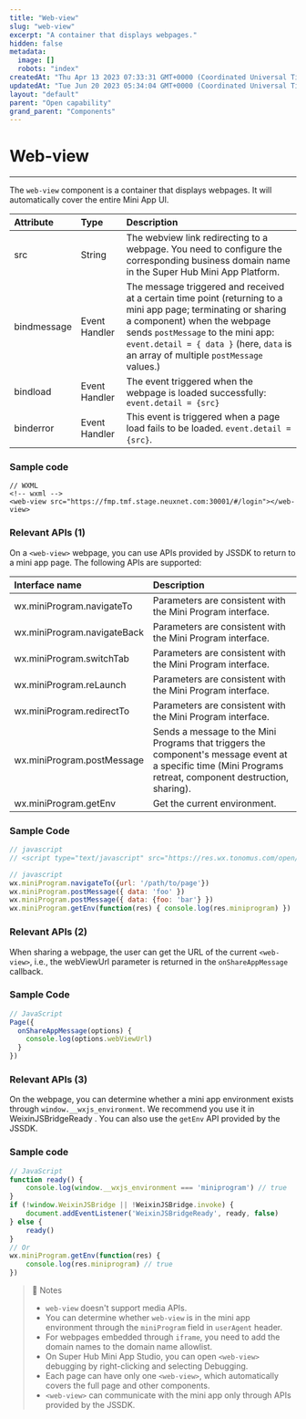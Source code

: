 ```yaml
---
title: "Web-view"
slug: "web-view"
excerpt: "A container that displays webpages."
hidden: false
metadata: 
  image: []
  robots: "index"
createdAt: "Thu Apr 13 2023 07:33:31 GMT+0000 (Coordinated Universal Time)"
updatedAt: "Tue Jun 20 2023 05:34:04 GMT+0000 (Coordinated Universal Time)"
layout: "default"
parent: "Open capability"
grand_parent: "Components"
---
```

# Web-view 
*** 
The `web-view` component is a container that displays webpages. It will automatically cover the entire Mini App UI.

| Attribute   | Type          | Description                                                                                                                                                                                                                                                                |
| :---------- | :------------ | :------------------------------------------------------------------------------------------------------------------------------------------------------------------------------------------------------------------------------------------------------------------------- |
| src         | String        | The webview link redirecting to a webpage. You need to configure the corresponding business domain name in the Super Hub Mini App Platform.                                                                                                                                |
| bindmessage | Event Handler | The message triggered and received at a certain time point (returning to a mini app page; terminating or sharing a component) when the webpage sends `postMessage` to the mini app: `event.detail = { data }` (here, `data` is an array of multiple `postMessage` values.) |
| bindload    | Event Handler | The event triggered when the webpage is loaded successfully: `event.detail = {src}`                                                                                                                                                                                        |
| binderror   | Event Handler | This event is triggered when a page load fails to be loaded. `event.detail = {src}`.                                                                                                                                                                                       |

### Sample code

```Text
// WXML
<!-- wxml -->
<web-view src="https://fmp.tmf.stage.neuxnet.com:30001/#/login"></web-view>
```

### Relevant APIs (1)

On a `<web-view>` webpage, you can use APIs provided by JSSDK to return to a mini app page. The following APIs are supported:

| Interface name              | Description                                                                                                                                                  |
| :-------------------------- | :----------------------------------------------------------------------------------------------------------------------------------------------------------- |
| wx.miniProgram.navigateTo   | Parameters are consistent with the Mini Program interface.                                                                                                   |
| wx.miniProgram.navigateBack | Parameters are consistent with the Mini Program interface.                                                                                                   |
| wx.miniProgram.switchTab    | Parameters are consistent with the Mini Program interface.                                                                                                   |
| wx.miniProgram.reLaunch     | Parameters are consistent with the Mini Program interface.                                                                                                   |
| wx.miniProgram.redirectTo   | Parameters are consistent with the Mini Program interface.                                                                                                   |
| wx.miniProgram.postMessage  | Sends a message to the Mini Programs that triggers the component's message event at a specific time (Mini Programs retreat, component destruction, sharing). |
| wx.miniProgram.getEnv       | Get the current environment.                                                                                                                                 |

### Sample Code

```javascript
// javascript
// <script type="text/javascript" src="https://res.wx.tonomus.com/open/js/jssdk-1.3.2.js"></script>

// javascript
wx.miniProgram.navigateTo({url: '/path/to/page'})
wx.miniProgram.postMessage({ data: 'foo' })
wx.miniProgram.postMessage({ data: {foo: 'bar'} })
wx.miniProgram.getEnv(function(res) { console.log(res.miniprogram) })
```

### Relevant APIs (2)

When sharing a webpage, the user can get the URL of the current `<web-view>`, i.e., the webViewUrl parameter is returned in the `onShareAppMessage` callback.

### Sample Code

```javascript
// JavaScript
Page({
  onShareAppMessage(options) {
    console.log(options.webViewUrl)
  }
})
```

### Relevant APIs (3)

On the webpage, you can determine whether a mini app environment exists through `window.__wxjs_environment`. We recommend you use it in WeixinJSBridgeReady . You can also use the `getEnv` API provided by the JSSDK.

### Sample code

```javascript
// JavaScript
function ready() {
	console.log(window.__wxjs_environment === 'miniprogram') // true
}
if (!window.WeixinJSBridge || !WeixinJSBridge.invoke) {
	document.addEventListener('WeixinJSBridgeReady', ready, false)
} else {
	ready()
}
// Or
wx.miniProgram.getEnv(function(res) {
	console.log(res.miniprogram) // true
})
```

> 📘 Notes
> 
> - `web-view` doesn't support media APIs.
> - You can determine whether `web-view` is in the mini app environment through the `miniProgram` field in `userAgent` header.
> - For webpages embedded through `iframe`, you need to add the domain names to the domain name allowlist.
> - On Super Hub Mini App Studio, you can open `<web-view>` debugging by right-clicking and selecting Debugging.
> - Each page can have only one `<web-view>`, which automatically covers the full page and other components.
> - `<web-view>` can communicate with the mini app only through APIs provided by the JSSDK.
